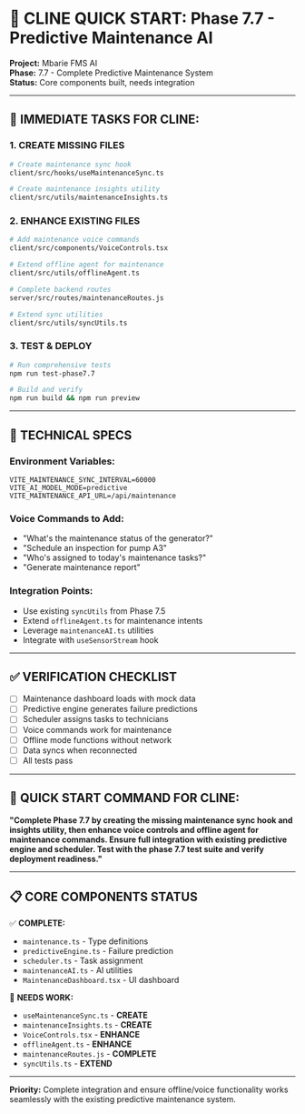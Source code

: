 # 🚀 **CLINE QUICK START: Phase 7.7 - Predictive Maintenance AI**

**Project:** Mbarie FMS AI  
**Phase:** 7.7 - Complete Predictive Maintenance System  
**Status:** Core components built, needs integration

---

## 🎯 **IMMEDIATE TASKS FOR CLINE:**

### 1. **CREATE MISSING FILES**
```bash
# Create maintenance sync hook
client/src/hooks/useMaintenanceSync.ts

# Create maintenance insights utility  
client/src/utils/maintenanceInsights.ts
```

### 2. **ENHANCE EXISTING FILES**
```bash
# Add maintenance voice commands
client/src/components/VoiceControls.tsx

# Extend offline agent for maintenance
client/src/utils/offlineAgent.ts

# Complete backend routes
server/src/routes/maintenanceRoutes.js

# Extend sync utilities
client/src/utils/syncUtils.ts
```

### 3. **TEST & DEPLOY**
```bash
# Run comprehensive tests
npm run test-phase7.7

# Build and verify
npm run build && npm run preview
```

---

## 🔧 **TECHNICAL SPECS**

### **Environment Variables:**
```env
VITE_MAINTENANCE_SYNC_INTERVAL=60000
VITE_AI_MODEL_MODE=predictive
VITE_MAINTENANCE_API_URL=/api/maintenance
```

### **Voice Commands to Add:**
- "What's the maintenance status of the generator?"
- "Schedule an inspection for pump A3" 
- "Who's assigned to today's maintenance tasks?"
- "Generate maintenance report"

### **Integration Points:**
- Use existing `syncUtils` from Phase 7.5
- Extend `offlineAgent.ts` for maintenance intents
- Leverage `maintenanceAI.ts` utilities
- Integrate with `useSensorStream` hook

---

## ✅ **VERIFICATION CHECKLIST**

- [ ] Maintenance dashboard loads with mock data
- [ ] Predictive engine generates failure predictions
- [ ] Scheduler assigns tasks to technicians
- [ ] Voice commands work for maintenance
- [ ] Offline mode functions without network
- [ ] Data syncs when reconnected
- [ ] All tests pass

---

## 🚀 **QUICK START COMMAND FOR CLINE:**

**"Complete Phase 7.7 by creating the missing maintenance sync hook and insights utility, then enhance voice controls and offline agent for maintenance commands. Ensure full integration with existing predictive engine and scheduler. Test with the phase 7.7 test suite and verify deployment readiness."**

---

## 📋 **CORE COMPONENTS STATUS**

✅ **COMPLETE:**
- `maintenance.ts` - Type definitions
- `predictiveEngine.ts` - Failure prediction
- `scheduler.ts` - Task assignment
- `maintenanceAI.ts` - AI utilities
- `MaintenanceDashboard.tsx` - UI dashboard

🔄 **NEEDS WORK:**
- `useMaintenanceSync.ts` - **CREATE**
- `maintenanceInsights.ts` - **CREATE**
- `VoiceControls.tsx` - **ENHANCE**
- `offlineAgent.ts` - **ENHANCE**
- `maintenanceRoutes.js` - **COMPLETE**
- `syncUtils.ts` - **EXTEND**

---

**Priority:** Complete integration and ensure offline/voice functionality works seamlessly with the existing predictive maintenance system.
